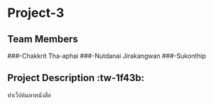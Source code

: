 # Project-3
## Team Members
###-Chakkrit Tha-aphai
###-Nutdanai Jirakangwan
###-Sukonthip

## Project Description :tw-1f43b:
ทำเว็ปค้นหาหนังสือ
